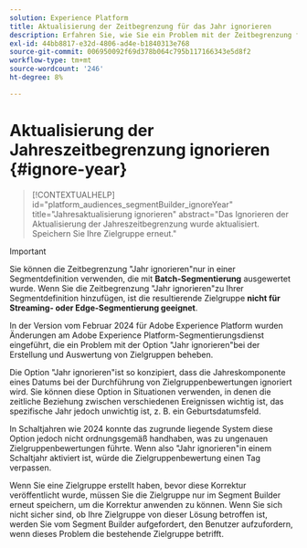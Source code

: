 ```yaml
---
solution: Experience Platform
title: Aktualisierung der Zeitbegrenzung für das Jahr ignorieren
description: Erfahren Sie, wie Sie ein Problem mit der Zeitbegrenzung für das Jahr ignorieren können.
exl-id: 44bb8817-e32d-4806-ad4e-b1840313e768
source-git-commit: 006950092f69d378b064c795b117166343e5d8f2
workflow-type: tm+mt
source-wordcount: '246'
ht-degree: 8%

---
```


# Aktualisierung der Jahreszeitbegrenzung ignorieren {#ignore-year}

>[!CONTEXTUALHELP]
>id="platform_audiences_segmentBuilder_ignoreYear"
>title="Jahresaktualisierung ignorieren"
>abstract="Das Ignorieren der Aktualisierung der Jahreszeitbegrenzung wurde aktualisiert. Speichern Sie Ihre Zielgruppe erneut."

>[!IMPORTANT]
>
>Sie können die Zeitbegrenzung &quot;Jahr ignorieren&quot;nur in einer Segmentdefinition verwenden, die mit **Batch-Segmentierung** ausgewertet wurde. Wenn Sie die Zeitbegrenzung &quot;Jahr ignorieren&quot;zu Ihrer Segmentdefinition hinzufügen, ist die resultierende Zielgruppe **nicht für Streaming- oder Edge-Segmentierung geeignet**.

In der Version vom Februar 2024 für Adobe Experience Platform wurden Änderungen am Adobe Experience Platform-Segmentierungsdienst eingeführt, die ein Problem mit der Option &quot;Jahr ignorieren&quot;bei der Erstellung und Auswertung von Zielgruppen beheben.

Die Option &quot;Jahr ignorieren&quot;ist so konzipiert, dass die Jahreskomponente eines Datums bei der Durchführung von Zielgruppenbewertungen ignoriert wird. Sie können diese Option in Situationen verwenden, in denen die zeitliche Beziehung zwischen verschiedenen Ereignissen wichtig ist, das spezifische Jahr jedoch unwichtig ist, z. B. ein Geburtsdatumsfeld.

In Schaltjahren wie 2024 konnte das zugrunde liegende System diese Option jedoch nicht ordnungsgemäß handhaben, was zu ungenauen Zielgruppenbewertungen führte. Wenn also &quot;Jahr ignorieren&quot;in einem Schaltjahr aktiviert ist, würde die Zielgruppenbewertung einen Tag verpassen.

Wenn Sie eine Zielgruppe erstellt haben, bevor diese Korrektur veröffentlicht wurde, müssen Sie die Zielgruppe nur im Segment Builder erneut speichern, um die Korrektur anwenden zu können. Wenn Sie sich nicht sicher sind, ob Ihre Zielgruppe von dieser Lösung betroffen ist, werden Sie vom Segment Builder aufgefordert, den Benutzer aufzufordern, wenn dieses Problem die bestehende Zielgruppe betrifft.
